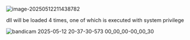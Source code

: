 ![image-20250512211438782](https://img-host-arcueid.oss-cn-hangzhou.aliyuncs.com/img202505122114847.png)

dll will be loaded 4 times, one of which is executed with system privilege

![bandicam 2025-05-12 20-37-30-573 00_00_00-00_00_30](https://img-host-arcueid.oss-cn-hangzhou.aliyuncs.com/img202505122058242.gif)